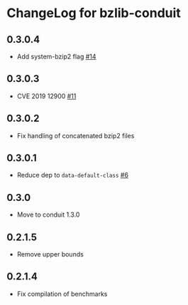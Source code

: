 # ChangeLog for bzlib-conduit

## 0.3.0.4

* Add system-bzip2 flag [#14](https://github.com/snoyberg/bzlib-conduit/pull/13)

## 0.3.0.3

* CVE 2019 12900 [#11](https://github.com/snoyberg/bzlib-conduit/pull/11)

## 0.3.0.2

* Fix handling of concatenated bzip2 files

## 0.3.0.1

* Reduce dep to `data-default-class` [#6](https://github.com/snoyberg/bzlib-conduit/pull/6)

## 0.3.0

* Move to conduit 1.3.0

## 0.2.1.5

* Remove upper bounds

## 0.2.1.4

* Fix compilation of benchmarks
